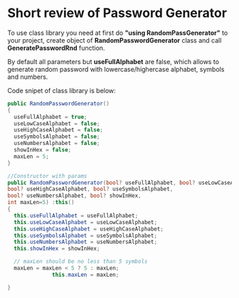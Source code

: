 <H1>Short review of Password Generator</H1> 
 
To use class library you need at first do <b>"using RandomPassGenerator"</b> to your project, create object of <b>RandomPasswordGenerator</b> class and call <b>GeneratePasswordRnd</b> function. 


 
By default all parameters but <b>useFullAlphabet</b> are false, which allows to generate random password with lowercase/highercase alphabet, symbols and numbers.

Code snipet of class library is below:


```C#
public RandomPasswordGenerator()
{
  useFullAlphabet = true;
  useLowCaseAlphabet = false;
  useHighCaseAlphabet = false;
  useSymbolsAlphabet = false;
  useNumbersAlphabet = false;
  showInHex = false;
  maxLen = 5;
}

//Constructor with params
public RandomPasswordGenerator(bool? useFullAlphabet, bool? useLowCaseAlphabet,
bool? useHighCaseAlphabet, bool? useSymbolsAlphabet,
bool? useNumbersAlphabet, bool? showInHex,
int maxLen=5) :this()
{
  this.useFullAlphabet = useFullAlphabet;
  this.useLowCaseAlphabet = useLowCaseAlphabet;
  this.useHighCaseAlphabet = useHighCaseAlphabet;
  this.useSymbolsAlphabet = useSymbolsAlphabet;
  this.useNumbersAlphabet = useNumbersAlphabet;
  this.showInHex = showInHex;

  // maxLen should be no less than 5 symbols
  maxLen = maxLen < 5 ? 5 : maxLen;
              this.maxLen = maxLen;

}

```